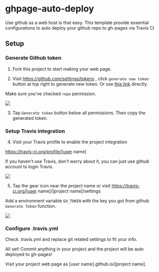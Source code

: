 # ghpage-auto-deploy
Use github as a web host is that easy. This template provide essential configurations to auto deploy your github repo to gh-pages via Travis CI

## Setup

### Generate Github token
1. Fork this project to start making your web page.

2. Visit https://github.com/settings/tokens , click `generate new token` button at top right to
generate new token. Or use [this link](https://github.com/settings/tokens/new) directly.

Make sure you've checked `repo` permission.

![](http://i.imgur.com/Uhoa7cR.png)

3. Tap `Generate token` button below all permissions. Then copy the generated token.

### Setup Travis integration

4. Visit your Travis profile to enable the project integration

https://travis-ci.org/profile/[user name]

If you haven't use Travis, don't worry about it, you can just use github account to login Travis.

![](http://i.imgur.com/Q1hDoPL.png)

5. Tap the gear icon near the project name or visit https://travis-ci.org/[user name]/[project name]/settings

Add a environment variable `GH_TOKEN` with the key you got from github `Generate Token` function.

![](http://i.imgur.com/GhMHQO6.png)

### Configure .travis.yml

Check .travis.yml and replace git related settings to fit your info.


All set! Commit anything in your project and the project will be auto deployed to gh-pages!

Visit your project web page as [user name].github.io/[project name].

